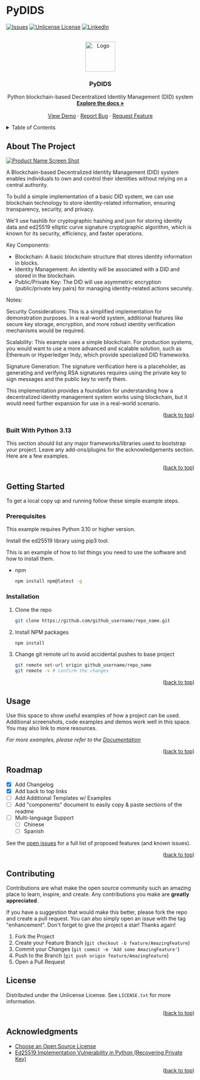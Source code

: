 # PyDIDS

<!-- Improved compatibility of back to top link: See: https://github.com/ralucanegre/pydids/pull/73 -->
<a id="readme-top"></a>
<!--
*** Thanks for checking out PyDIDS. If you have a suggestion
*** that would make this better, please fork the repo and create a pull request
*** or simply open an issue with the tag "enhancement".
*** Don't forget to give the project a star!
*** Thanks again! Now go create something AMAZING! :D
-->


[![Issues][issues-shield]][issues-url]
[![Unlicense License][license-shield]][license-url]
[![LinkedIn][linkedin-shield]][linkedin-url]



<!-- PROJECT LOGO -->
<br />
<div align="center">
  <a href="https://github.com/ralucanegre/pydids">
    <img src="images/logo.png" alt="Logo" width="80" height="80">
  </a>

  <h3 align="center">PyDIDS</h3>

  <p align="center">
    Python blockchain-based Decentralized Identity Management (DID) system
    <br />
    <a href="https://github.com/ralucanegre/pydids"><strong>Explore the docs »</strong></a>
    <br />
    <br />
    <a href="https://github.com/ralucanegre/pydids">View Demo</a>
    &middot;
    <a href="https://github.com/ralucanegre/pydids/issues/new?labels=bug&template=bug-report---.md">Report Bug</a>
    &middot;
    <a href="https://github.com/ralucanegre/pydids/issues/new?labels=enhancement&template=feature-request---.md">Request Feature</a>
  </p>
</div>



<!-- TABLE OF CONTENTS -->
<details>
  <summary>Table of Contents</summary>
  <ol>
    <li>
      <a href="#about-the-project">About The Project</a>
      <ul>
        <li><a href="#built-with">Built With</a></li>
      </ul>
    </li>
    <li>
      <a href="#getting-started">Getting Started</a>
      <ul>
        <li><a href="#prerequisites">Prerequisites</a></li>
        <li><a href="#installation">Installation</a></li>
      </ul>
    </li>
    <li><a href="#usage">Usage</a></li>
    <li><a href="#roadmap">Roadmap</a></li>
    <li><a href="#license">License</a></li>
    <li><a href="#contact">Contact</a></li>
    <li><a href="#acknowledgments">Acknowledgments</a></li>
  </ol>
</details>



<!-- ABOUT THE PROJECT -->
## About The Project

[![Product Name Screen Shot][product-screenshot]](https://example.com)

A Blockchain-based Decentralized Identity Management (DID) system enables individuals to own and control their identities without relying on a central authority.

To build a simple implementation of a basic DID system, we can use blockchain technology to store identity-related information, ensuring transparency, security, and privacy.

We'll use hashlib for cryptographic hashing and json for storing identity data
and ed25519 elliptic curve signature cryptographic algorithm, which is known for its security, efficiency, and faster operations.


Key Components:
* Blockchain: A basic blockchain structure that stores identity information in blocks.
* Identity Management: An identity will be associated with a DID and stored in the blockchain.
* Public/Private Key: The DID will use asymmetric encryption (public/private key pairs) for managing identity-related actions securely.

Notes:

Security Considerations: This is a simplified implementation for demonstration purposes. In a real-world system, additional features like secure key storage, encryption, and more robust identity verification mechanisms would be required.

Scalability: This example uses a simple blockchain. For production systems, you would want to use a more advanced and scalable solution, such as Ethereum or Hyperledger Indy, which provide specialized DID frameworks.

Signature Generation: The signature verification here is a placeholder, as generating and verifying RSA signatures requires using the private key to sign messages and the public key to verify them.

This implementation provides a foundation for understanding how a decentralized identity management system works using blockchain, but it would need further expansion for use in a real-world scenario.

<p align="right">(<a href="#readme-top">back to top</a>)</p>



### Built With Python 3.13

This section should list any major frameworks/libraries used to bootstrap your project. Leave any add-ons/plugins for the acknowledgements section. Here are a few examples.

<p align="right">(<a href="#readme-top">back to top</a>)</p>



<!-- GETTING STARTED -->
## Getting Started

To get a local copy up and running follow these simple example steps.

### Prerequisites

This example requires Python 3.10 or higher version.

Install the ed25519 library using pip3 tool.

This is an example of how to list things you need to use the software and how to install them.
* npm
  ```sh
  npm install npm@latest -g
  ```

### Installation

1. Clone the repo
   ```sh
   git clone https://github.com/github_username/repo_name.git
   ```
2. Install NPM packages
   ```sh
   npm install
   ```
3. Change git remote url to avoid accidental pushes to base project
   ```sh
   git remote set-url origin github_username/repo_name
   git remote -v # confirm the changes
   ```

<p align="right">(<a href="#readme-top">back to top</a>)</p>



<!-- USAGE EXAMPLES -->
## Usage

Use this space to show useful examples of how a project can be used. Additional screenshots, code examples and demos work well in this space. You may also link to more resources.

_For more examples, please refer to the [Documentation](https://example.com)_

<p align="right">(<a href="#readme-top">back to top</a>)</p>



<!-- ROADMAP -->
## Roadmap

- [x] Add Changelog
- [x] Add back to top links
- [ ] Add Additional Templates w/ Examples
- [ ] Add "components" document to easily copy & paste sections of the readme
- [ ] Multi-language Support
    - [ ] Chinese
    - [ ] Spanish

See the [open issues](https://github.com/ralucanegre/pydids/issues) for a full list of proposed features (and known issues).

<p align="right">(<a href="#readme-top">back to top</a>)</p>



<!-- CONTRIBUTING -->
## Contributing

Contributions are what make the open source community such an amazing place to learn, inspire, and create. Any contributions you make are **greatly appreciated**.

If you have a suggestion that would make this better, please fork the repo and create a pull request. You can also simply open an issue with the tag "enhancement".
Don't forget to give the project a star! Thanks again!

1. Fork the Project
2. Create your Feature Branch (`git checkout -b feature/AmazingFeature`)
3. Commit your Changes (`git commit -m 'Add some AmazingFeature'`)
4. Push to the Branch (`git push origin feature/AmazingFeature`)
5. Open a Pull Request



<!-- LICENSE -->
## License

Distributed under the Unlicense License. See `LICENSE.txt` for more information.

<p align="right">(<a href="#readme-top">back to top</a>)</p>


<!-- ACKNOWLEDGMENTS -->
## Acknowledgments

* [Choose an Open Source License](https://choosealicense.com)
* [Ed25519 Implementation Vulnerability in Python (Recovering Private Key)](https://asecuritysite.com/eddsa/ed03)

<p align="right">(<a href="#readme-top">back to top</a>)</p>



<!-- MARKDOWN LINKS & IMAGES -->
<!-- https://www.markdownguide.org/basic-syntax/#reference-style-links -->
[issues-shield]: https://img.shields.io/github/issues/ralucanegre/pydids.svg?style=for-the-badge
[issues-url]: https://github.com/ralucanegre/pydids/issues
[license-shield]: https://img.shields.io/github/license/ralucanegre/pydids.svg?style=for-the-badge
[license-url]: https://github.com/ralucanegre/pydids/blob/master/LICENSE.txt
[linkedin-shield]: https://img.shields.io/badge/-LinkedIn-black.svg?style=for-the-badge&logo=linkedin&colorB=555
[linkedin-url]: https://linkedin.com/in/raluca-n-81627773
[product-screenshot]: images/screenshot.png
